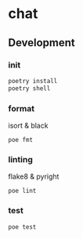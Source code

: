 # chat

## Development

### init

```bash
poetry install
poetry shell
```

### format

isort & black

```
poe fmt
```

### linting

flake8 & pyright

```
poe lint
```

### test

```
poe test
```
